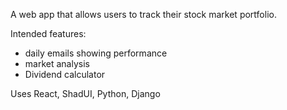 A web app that allows users to track their stock market portfolio. 


Intended features:
- daily emails showing performance
- market analysis
- Dividend calculator


Uses React, ShadUI, Python, Django
